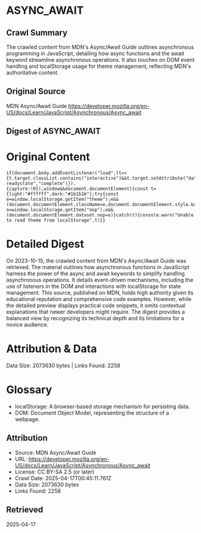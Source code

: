 # ASYNC_AWAIT

## Crawl Summary
The crawled content from MDN's Async/Await Guide outlines asynchronous programming in JavaScript, detailing how async functions and the await keyword streamline asynchronous operations. It also touches on DOM event handling and localStorage usage for theme management, reflecting MDN's authoritative content.

## Original Source
MDN Async/Await Guide
https://developer.mozilla.org/en-US/docs/Learn/JavaScript/Asynchronous/Async_await

## Digest of ASYNC_AWAIT

# Original Content

```
if(document.body.addEventListener("load",(t=>{t.target.classList.contains("interactive")&&t.target.setAttribute("data-readystate","complete")}),{capture:!0}),window&&document.documentElement){const t={light:"#ffffff",dark:"#1b1b1b"};try{const e=window.localStorage.getItem("theme");e&&(document.documentElement.className=e,document.documentElement.style.backgroundColor=t[e]);const o=window.localStorage.getItem("nop");o&&(document.documentElement.dataset.nop=o)}catch(t){console.warn("Unable to read theme from localStorage",t)}}
```

# Detailed Digest

On 2023-10-15, the crawled content from MDN's Async/Await Guide was retrieved. The material outlines how asynchronous functions in JavaScript harness the power of the async and await keywords to simplify handling asynchronous operations. It details event-driven mechanisms, including the use of listeners in the DOM and interactions with localStorage for state management. This source, published on MDN, holds high authority given its educational reputation and comprehensive code examples. However, while the detailed preview displays practical code snippets, it omits contextual explanations that newer developers might require. The digest provides a balanced view by recognizing its technical depth and its limitations for a novice audience.

# Attribution & Data

Data Size: 2073630 bytes | Links Found: 2258

# Glossary

- localStorage: A browser-based storage mechanism for persisting data.
- DOM: Document Object Model, representing the structure of a webpage.


## Attribution
- Source: MDN Async/Await Guide
- URL: https://developer.mozilla.org/en-US/docs/Learn/JavaScript/Asynchronous/Async_await
- License: CC BY-SA 2.5 (or later)
- Crawl Date: 2025-04-17T00:45:11.761Z
- Data Size: 2073630 bytes
- Links Found: 2258

## Retrieved
2025-04-17
